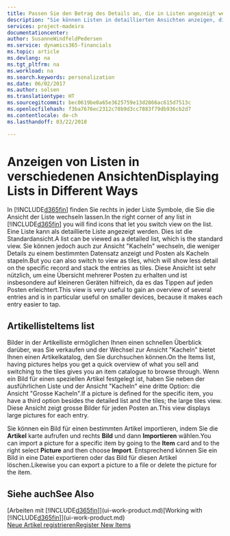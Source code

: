 ```yaml
---
title: Passen Sie den Betrag des Details an, die in Listen angezeigt werden
description: "Sie können Listen in detaillierten Ansichten anzeigen, die mehr Informationen geben, oder als Kacheln anzeigen, die einfach, dargestellt werden."
services: project-madeira
documentationcenter: 
author: SusanneWindfeldPedersen
ms.service: dynamics365-financials
ms.topic: article
ms.devlang: na
ms.tgt_pltfrm: na
ms.workload: na
ms.search.keywords: personalization
ms.date: 06/02/2017
ms.author: solsen
ms.translationtype: HT
ms.sourcegitcommit: bec0619be0a65e3625759e13d2866ac615d7513c
ms.openlocfilehash: f3ba7676ec2312c78b9d3cc7883f79db936cb2d7
ms.contentlocale: de-ch
ms.lasthandoff: 03/22/2018

---
```

# <a name="displaying-lists-in-different-ways"></a><span data-ttu-id="0604f-103">Anzeigen von Listen in verschiedenen Ansichten</span><span class="sxs-lookup"><span data-stu-id="0604f-103">Displaying Lists in Different Ways</span></span>
<span data-ttu-id="0604f-104">In [!INCLUDE[d365fin](includes/d365fin_md.md)] finden Sie rechts in jeder Liste Symbole, die Sie die Ansicht der Liste wechseln lassen.</span><span class="sxs-lookup"><span data-stu-id="0604f-104">In the right corner of any list in [!INCLUDE[d365fin](includes/d365fin_md.md)] you will find icons that let you switch view on the list.</span></span> <span data-ttu-id="0604f-105">Eine Liste kann als detaillierte Liste angezeigt werden. Dies ist die Standardansicht.</span><span class="sxs-lookup"><span data-stu-id="0604f-105">A list can be viewed as a detailed list, which is the standard view.</span></span> <span data-ttu-id="0604f-106">Sie können jedoch auch zur Ansicht "Kacheln" wechseln, die weniger Details zu einem bestimmten Datensatz anzeigt und Posten als Kacheln stapeln.</span><span class="sxs-lookup"><span data-stu-id="0604f-106">But you can also switch to view as tiles, which will show less detail on the specific record and stack the entries as tiles.</span></span> <span data-ttu-id="0604f-107">Diese Ansicht ist sehr nützlich, um eine Übersicht mehrerer Posten zu erhalten und ist insbesondere auf kleineren Geräten hilfreich, da es das Tippen auf jeden Posten erleichtert.</span><span class="sxs-lookup"><span data-stu-id="0604f-107">This view is very useful to gain an overview of several entries and is in particular useful on smaller devices, because it makes each entry easier to tap.</span></span>

## <a name="items-list"></a><span data-ttu-id="0604f-108">Artikelliste</span><span class="sxs-lookup"><span data-stu-id="0604f-108">Items list</span></span>
<span data-ttu-id="0604f-109">Bilder in der Artikelliste ermöglichen Ihnen einen schnellen Überblick darüber, was Sie verkaufen und der Wechsel zur Ansicht "Kacheln" bietet Ihnen einen Artikelkatalog, den Sie durchsuchen können.</span><span class="sxs-lookup"><span data-stu-id="0604f-109">On the Items list, having pictures helps you get a quick overview of what you sell and switching to the tiles gives you an item catalogue to browse through.</span></span> <span data-ttu-id="0604f-110">Wenn ein Bild für einen speziellen Artikel festgelegt ist, haben Sie neben der ausführlichen Liste und der Ansicht "Kacheln" eine dritte Option: die Ansicht "Grosse Kacheln".</span><span class="sxs-lookup"><span data-stu-id="0604f-110">If a picture is defined for the specific item, you have a third option besides the detailed list and the tiles; the large tiles view.</span></span> <span data-ttu-id="0604f-111">Diese Ansicht zeigt grosse Bilder für jeden Posten an.</span><span class="sxs-lookup"><span data-stu-id="0604f-111">This view displays large pictures for each entry.</span></span>

<span data-ttu-id="0604f-112">Sie können ein Bild für einen bestimmten Artikel importieren, indem Sie die **Artikel** karte aufrufen und rechts **Bild** und dann **Importieren** wählen.</span><span class="sxs-lookup"><span data-stu-id="0604f-112">You can import a picture for a specific item by going to the **Item** card and to the right select **Picture** and then choose **Import**.</span></span> <span data-ttu-id="0604f-113">Entsprechend können Sie ein Bild in eine Datei exportieren oder das Bild für diesen Artikel löschen.</span><span class="sxs-lookup"><span data-stu-id="0604f-113">Likewise you can export a picture to a file or delete the picture for the item.</span></span>  

## <a name="see-also"></a><span data-ttu-id="0604f-114">Siehe auch</span><span class="sxs-lookup"><span data-stu-id="0604f-114">See Also</span></span>
<span data-ttu-id="0604f-115">[Arbeiten mit [!INCLUDE[d365fin](includes/d365fin_md.md)]](ui-work-product.md)</span><span class="sxs-lookup"><span data-stu-id="0604f-115">[Working with [!INCLUDE[d365fin](includes/d365fin_md.md)]](ui-work-product.md)</span></span>  
[<span data-ttu-id="0604f-116">Neue Artikel registrieren</span><span class="sxs-lookup"><span data-stu-id="0604f-116">Register New Items</span></span>](inventory-how-register-new-items.md)  

